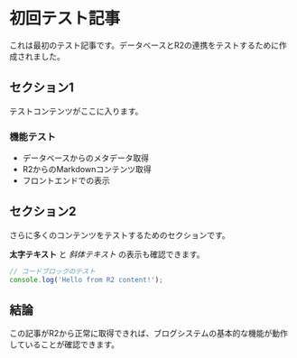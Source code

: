 # 初回テスト記事

これは最初のテスト記事です。データベースとR2の連携をテストするために作成されました。

## セクション1

テストコンテンツがここに入ります。

### 機能テスト

- データベースからのメタデータ取得
- R2からのMarkdownコンテンツ取得
- フロントエンドでの表示

## セクション2

さらに多くのコンテンツをテストするためのセクションです。

**太字テキスト** と *斜体テキスト* の表示も確認できます。

```javascript
// コードブロックのテスト
console.log('Hello from R2 content!');
```

## 結論

この記事がR2から正常に取得できれば、ブログシステムの基本的な機能が動作していることが確認できます。